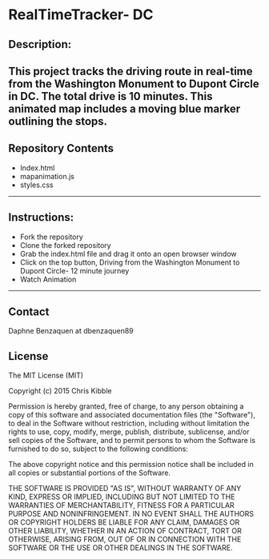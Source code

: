 # RealTimeTracker- DC
## Description: 
This project tracks the driving route in real-time from the Washington Monument to Dupont Circle in DC. The total drive is 10 minutes. This animated map includes a moving blue marker outlining the stops.
---
## Repository Contents
* Index.html
* mapanimation.js
* styles.css
---
## Instructions:
* Fork the repository
* Clone the forked repository
* Grab the index.html file and drag it onto an open browser window
* Click on the top button, Driving from the Washington Monument to Dupont Circle- 12 minute journey
* Watch Animation
---
## Contact
Daphne Benzaquen at dbenzaquen89

## License
The MIT License (MIT)

Copyright (c) 2015 Chris Kibble

Permission is hereby granted, free of charge, to any person obtaining a copy of this software and associated documentation files (the "Software"), to deal in the Software without restriction, including without limitation the rights to use, copy, modify, merge, publish, distribute, sublicense, and/or sell copies of the Software, and to permit persons to whom the Software is furnished to do so, subject to the following conditions:

The above copyright notice and this permission notice shall be included in all copies or substantial portions of the Software.

THE SOFTWARE IS PROVIDED "AS IS", WITHOUT WARRANTY OF ANY KIND, EXPRESS OR IMPLIED, INCLUDING BUT NOT LIMITED TO THE WARRANTIES OF MERCHANTABILITY, FITNESS FOR A PARTICULAR PURPOSE AND NONINFRINGEMENT. IN NO EVENT SHALL THE AUTHORS OR COPYRIGHT HOLDERS BE LIABLE FOR ANY CLAIM, DAMAGES OR OTHER LIABILITY, WHETHER IN AN ACTION OF CONTRACT, TORT OR OTHERWISE, ARISING FROM, OUT OF OR IN CONNECTION WITH THE SOFTWARE OR THE USE OR OTHER DEALINGS IN THE SOFTWARE.
